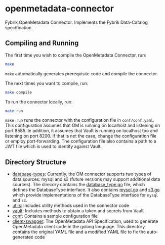 # openmetadata-connector
Fybrik OpenMetadata Connector.
Implements the Fybrik Data-Catalog specification.

## Compiling and Running
The first time you wish to compile the OpenMetadata Connector, run:
```bash
make
```
`make` automatically generates prerequisite code and compile the connector.

The next times you want to compile, run:
```bash
make compile
```

To run the connector locally, run:
```bash
make run
```

`make run` runs the connector with the configuration file in `conf/conf.yaml`. This configuration assumes that OM is running on localhost and listening on port 8585. In addition, it assumes that Vault is running on localhost too and listening on port 8200. If that is not the case, change the configuration file or employ port-forwarding.
The configuration file also contains a path to a JWT file which is used to identify against Vault.

## Directory Structure
- [database-types](database-types): Currently, the OM connector supports two types of data sources: mysql and s3 (future versions may support additional data sources). The direcory contains the [database_type.go](database-types/database_type.go) file, which defines the DatabaseType interface. It also contains [mysql.go](database-types/mysql.go) and [s3.go](database-types/s3.go) which provide implementations of the DatabaseType interface for `mysql` and `s3`.
- [utils](utils): Includes utility methods used in the connector code
- [vault](vault): Includes methods to obtain a token and secrets from Vault
- [conf](conf): Contains a sample configuration file
- [client-swagger](client-swagger): The OpenMetadata API Specification, used to generate OpenMetadata client code in the golang language. This directory contains the original YAML file and a modified YAML file to fix the auto-generated code
